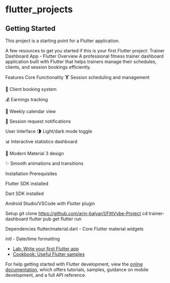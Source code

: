 # flutter_projects


## Getting Started

This project is a starting point for a Flutter application.

A few resources to get you started if this is your first Flutter project:
Trainer Dashboard App - Flutter
Overview
A professional fitness trainer dashboard application built with Flutter that helps trainers manage their schedules, clients, and session bookings efficiently.

Features
Core Functionality
🏋️ Session scheduling and management

👥 Client booking system

💰 Earnings tracking

📅 Weekly calendar view

🔔 Session request notifications

User Interface
🌗 Light/dark mode toggle

📊 Interactive statistics dashboard

🎨 Modern Material 3 design

✨ Smooth animations and transitions

Installation
Prerequisites

Flutter SDK installed

Dart SDK installed

Android Studio/VSCode with Flutter plugin

Setup
git clone https://github.com/arin-balyan1/FittVybe-Project
cd trainer-dashboard
flutter pub get
flutter run

Dependencies
flutter/material.dart - Core Flutter material widgets

intl - Date/time formatting




- [Lab: Write your first Flutter app](https://docs.flutter.dev/get-started/codelab)
- [Cookbook: Useful Flutter samples](https://docs.flutter.dev/cookbook)

For help getting started with Flutter development, view the
[online documentation](https://docs.flutter.dev/), which offers tutorials,
samples, guidance on mobile development, and a full API reference.
